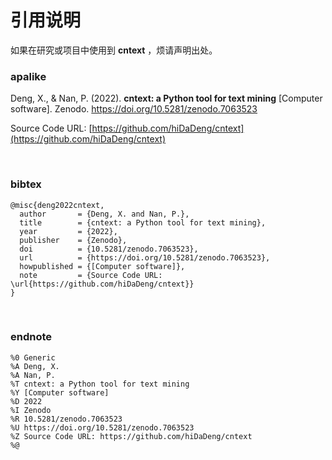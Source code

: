 # 引用说明

如果在研究或项目中使用到 **cntext** ，烦请声明出处。

### apalike
Deng, X., & Nan, P. (2022). **cntext: a Python tool for text mining** [Computer software]. Zenodo. https://doi.org/10.5281/zenodo.7063523   

Source Code URL: [https://github.com/hiDaDeng/cntext](https://github.com/hiDaDeng/cntext)

<br>

### bibtex

```
@misc{deng2022cntext,
  author       = {Deng, X. and Nan, P.},
  title        = {cntext: a Python tool for text mining},
  year         = {2022},
  publisher    = {Zenodo},
  doi          = {10.5281/zenodo.7063523},
  url          = {https://doi.org/10.5281/zenodo.7063523},
  howpublished = {[Computer software]},
  note         = {Source Code URL: \url{https://github.com/hiDaDeng/cntext}}
}
```

<br>

### endnote

```
%0 Generic
%A Deng, X.
%A Nan, P.
%T cntext: a Python tool for text mining
%Y [Computer software]
%D 2022
%I Zenodo
%R 10.5281/zenodo.7063523
%U https://doi.org/10.5281/zenodo.7063523
%Z Source Code URL: https://github.com/hiDaDeng/cntext
%@ 
```